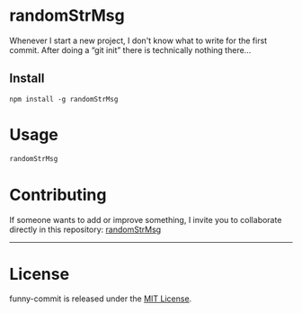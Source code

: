 # randomStrMsg

Whenever I start a new project, I don't know what to write for the first commit. After doing a “git init” there is technically nothing there...

## Install

```npm
npm install -g randomStrMsg
```

# Usage

```Bash
randomStrMsg
```

# Contributing
If someone wants to add or improve something, I invite you to collaborate directly in this repository: [randomStrMsg](https://github.com/oskrobot/randomStrMsg)

___

# License
funny-commit is released under the [MIT License](https://opensource.org/license/mit).